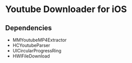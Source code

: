 # Youtube Downloader for iOS

Dependencies
-------------------------
- MMYoutubeMP4Extractor
-	HCYoutubeParser
-	UICircularProgressRing
- HWIFileDownload

